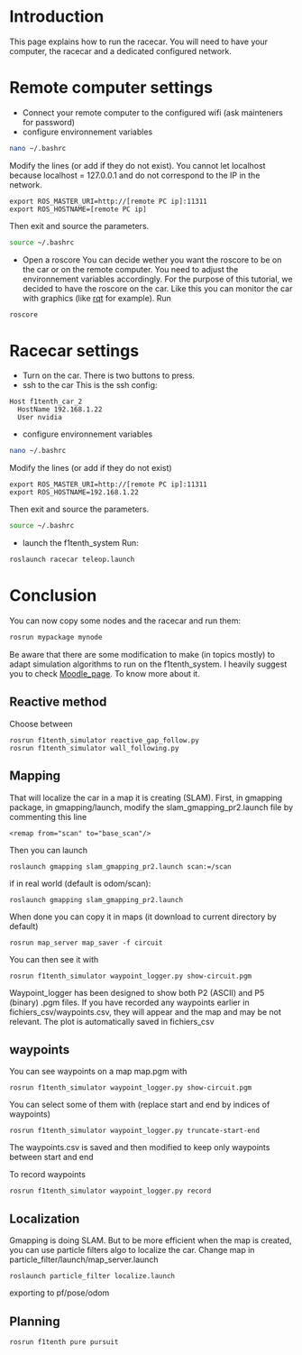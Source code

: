 # Introduction

This page explains how to run the racecar. You will need to have your computer, the racecar and a dedicated configured network.

# Remote computer settings
* Connect your remote computer to the configured wifi (ask mainteners for password)
* configure environnement variables
```sh
nano ~/.bashrc
```
Modify the lines (or add if they do not exist). You cannot let localhost because localhost = 127.0.0.1 and do not correspond to the IP in the network.
```
export ROS_MASTER_URI=http://[remote PC ip]:11311
export ROS_HOSTNAME=[remote PC ip]
```
Then exit and source the parameters.
```sh
source ~/.bashrc
```


* Open a roscore
You can decide wether you want the roscore to be on the car or on the remote computer. You need to adjust the environnement variables accordingly. For the purpose of this tutorial, we decided to have the roscore on the car. Like this you can monitor the car with graphics (like [rqt](http://wiki.ros.org/rqt) for example).
Run
```sh
roscore
```

# Racecar settings

* Turn on the car. There is two buttons to press.
* ssh to the car
This is the ssh config:
```
Host f1tenth_car_2
  HostName 192.168.1.22
  User nvidia
```

* configure environnement variables
```sh
nano ~/.bashrc
```
Modify the lines (or add if they do not exist)
```
export ROS_MASTER_URI=http://[remote PC ip]:11311
export ROS_HOSTNAME=192.168.1.22
```
Then exit and source the parameters.
```sh
source ~/.bashrc
```

* launch the f1tenth_system
Run:
```sh
roslaunch racecar teleop.launch
```

# Conclusion

You can now copy some nodes and the racecar and run them:
```sh
rosrun mypackage mynode
```

Be aware that there are some modification to make (in topics mostly) to adapt simulation algorithms to run on the f1tenth_system. I heavily suggest you to check [Moodle_page](https://moodle.polytechnique.fr/course/view.php?id=12204). To know more about it.















## Reactive method
Choose between
```
rosrun f1tenth_simulator reactive_gap_follow.py
rosrun f1tenth_simulator wall_following.py
```

## Mapping
That will localize the car in a map it is creating (SLAM).
First, in gmapping package, in gmapping/launch, modify the slam_gmapping_pr2.launch file by commenting this line
```
<remap from="scan" to="base_scan"/>
```

Then you can launch
```
roslaunch gmapping slam_gmapping_pr2.launch scan:=/scan
```
if in real world (default is odom/scan):
```
roslaunch gmapping slam_gmapping_pr2.launch 
```

When done you can copy it in maps (it download to current directory by default)
```
rosrun map_server map_saver -f circuit
```

You can then see it with
```
rosrun f1tenth_simulator waypoint_logger.py show-circuit.pgm
```
Waypoint_logger has been designed to show both P2 (ASCII) and P5 (binary) .pgm files.
If you have recorded any waypoints earlier in fichiers_csv/waypoints.csv, they will appear and the map and may be not relevant. The plot is automatically saved in fichiers_csv

## waypoints
You can see waypoints on a map map.pgm with
```
rosrun f1tenth_simulator waypoint_logger.py show-circuit.pgm
```
You can select some of them with (replace start and end by indices of waypoints)
```
rosrun f1tenth_simulator waypoint_logger.py truncate-start-end
``` 
The waypoints.csv is saved and then modified to keep only waypoints between start and end

To record waypoints
```
rosrun f1tenth_simulator waypoint_logger.py record
``` 

## Localization
Gmapping is doing SLAM. But to be more efficient when the map is created, you can use particle filters algo to localize the car.
Change map in particle_filter/launch/map_server.launch
```
roslaunch particle_filter localize.launch
```
exporting to pf/pose/odom

## Planning
```
rosrun f1tenth pure pursuit

```


